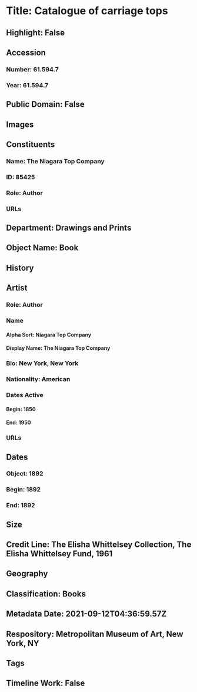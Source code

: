 # Title: Catalogue of carriage tops
## Highlight: False
## Accession
### Number: 61.594.7
### Year: 61.594.7
## Public Domain: False
## Images
## Constituents
### Name: The Niagara Top Company
### ID: 85425
### Role: Author
### URLs
## Department: Drawings and Prints
## Object Name: Book
## History
## Artist
### Role: Author
### Name
#### Alpha Sort: Niagara Top Company
#### Display Name: The Niagara Top Company
### Bio: New York, New York
### Nationality: American
### Dates Active
#### Begin: 1850
#### End: 1950
### URLs
## Dates
### Object: 1892
### Begin: 1892
### End: 1892
## Size
## Credit Line: The Elisha Whittelsey Collection, The Elisha Whittelsey Fund, 1961
## Geography
## Classification: Books
## Metadata Date: 2021-09-12T04:36:59.57Z
## Respository: Metropolitan Museum of Art, New York, NY
## Tags
## Timeline Work: False